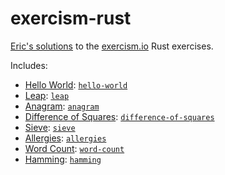 exercism-rust
=============

[Eric's solutions](http://exercism.io/peap) to the
[exercism.io](http://exercism.io) Rust exercises.

Includes:

* [Hello World](http://exercism.io/exercises/rust/hello-world/readme):
  [`hello-world`](hello-world/src/lib.rs)
* [Leap](http://exercism.io/exercises/rust/leap/readme):
  [`leap`](leap/src/lib.rs)
* [Anagram](http://exercism.io/exercises/rust/anagram/readme):
  [`anagram`](anagram/src/lib.rs)
* [Difference of Squares](http://exercism.io/exercises/rust/difference-of-squares/readme):
  [`difference-of-squares`](difference-of-squares/src/lib.rs)
* [Sieve](http://exercism.io/exercises/rust/sieve/readme):
  [`sieve`](sieve/src/lib.rs)
* [Allergies](http://exercism.io/exercises/rust/allergies/readme):
  [`allergies`](allergies/src/lib.rs)
* [Word Count](http://exercism.io/exercises/rust/word-count/readme):
  [`word-count`](word-count/src/lib.rs)
* [Hamming](http://exercism.io/exercises/rust/hamming/readme):
  [`hamming`](hamming/src/lib.rs)
